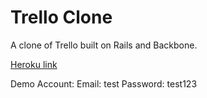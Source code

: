 # Trello Clone

A clone of Trello built on Rails and Backbone.

[Heroku link][heroku]

[heroku]: https://trolloclone.herokuapp.com/

Demo Account:
Email: test
Password: test123
